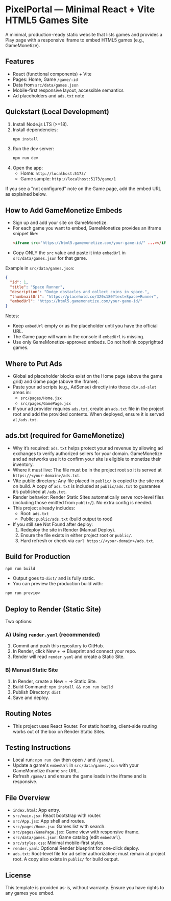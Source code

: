 # PixelPortal — Minimal React + Vite HTML5 Games Site

A minimal, production-ready static website that lists games and provides a Play page with a responsive iframe to embed HTML5 games (e.g., GameMonetize).

## Features
- React (functional components) + Vite
- Pages: Home, Game `/game/:id`
- Data from `src/data/games.json`
- Mobile-first responsive layout, accessible semantics
- Ad placeholders and `ads.txt` note

## Quickstart (Local Development)
1. Install Node.js LTS (>=18).
2. Install dependencies:
   ```bash
   npm install
   ```
3. Run the dev server:
   ```bash
   npm run dev
   ```
4. Open the app:
   - Home: `http://localhost:5173/`
   - Game sample: `http://localhost:5173/game/1`

If you see a "not configured" note on the Game page, add the embed URL as explained below.

## How to Add GameMonetize Embeds
- Sign up and add your site on GameMonetize.
- For each game you want to embed, GameMonetize provides an iframe snippet like:
  ```html
  <iframe src="https://html5.gamemonetize.com/your-game-id/" ...></iframe>
  ```
- Copy ONLY the `src` value and paste it into `embedUrl` in `src/data/games.json` for that game.

Example in `src/data/games.json`:
```json
{
  "id": 1,
  "title": "Space Runner",
  "description": "Dodge obstacles and collect coins in space.",
  "thumbnailUrl": "https://placehold.co/320x180?text=Space+Runner",
  "embedUrl": "https://html5.gamemonetize.com/your-game-id/"
}
```
Notes:
- Keep `embedUrl` empty or as the placeholder until you have the official URL.
- The Game page will warn in the console if `embedUrl` is missing.
- Use only GameMonetize-approved embeds. Do not hotlink copyrighted games.

## Where to Put Ads
- Global ad placeholder blocks exist on the Home page (above the game grid) and Game page (above the iframe).
- Paste your ad scripts (e.g., AdSense) directly into those `div.ad-slot` areas in:
  - `src/pages/Home.jsx`
  - `src/pages/GamePage.jsx`
- If your ad provider requires `ads.txt`, create an `ads.txt` file in the project root and add the provided contents. When deployed, ensure it is served at `/ads.txt`.

## ads.txt (required for GameMonetize)
- Why it’s required: `ads.txt` helps protect your ad revenue by allowing ad exchanges to verify authorized sellers for your domain. GameMonetize and ad networks use it to confirm your site is eligible to monetize their inventory.
- Where it must live: The file must be in the project root so it is served at `https://<your-domain>/ads.txt`.
- Vite public directory: Any file placed in `public/` is copied to the site root on build. A copy of `ads.txt` is included at `public/ads.txt` to guarantee it’s published at `/ads.txt`.
- Render behavior: Render Static Sites automatically serve root-level files (including those emitted from `public/`). No extra config is needed.
- This project already includes:
  - Root: `ads.txt`
  - Public: `public/ads.txt` (build output to root)
- If you still see Not Found after deploy:
  1) Redeploy the site in Render (Manual Deploy).
  2) Ensure the file exists in either project root or `public/`.
  3) Hard refresh or check via `curl https://<your-domain>/ads.txt`.

## Build for Production
```bash
npm run build
```
- Output goes to `dist/` and is fully static.
- You can preview the production build with:
```bash
npm run preview
```

## Deploy to Render (Static Site)
Two options:

### A) Using `render.yaml` (recommended)
1. Commit and push this repository to GitHub.
2. In Render, click New + → Blueprint and connect your repo.
3. Render will read `render.yaml` and create a Static Site.

### B) Manual Static Site
1. In Render, create a New + → Static Site.
2. Build Command: `npm install && npm run build`
3. Publish Directory: `dist`
4. Save and deploy.

## Routing Notes
- This project uses React Router. For static hosting, client-side routing works out of the box on Render Static Sites.

## Testing Instructions
- Local run: `npm run dev` then open `/` and `/game/1`.
- Update a game's `embedUrl` in `src/data/games.json` with your GameMonetize iframe `src` URL.
- Refresh `/game/1` and ensure the game loads in the iframe and is responsive.

## File Overview
- `index.html`: App entry.
- `src/main.jsx`: React bootstrap with router.
- `src/App.jsx`: App shell and routes.
- `src/pages/Home.jsx`: Games list with search.
- `src/pages/GamePage.jsx`: Game view with responsive iframe.
- `src/data/games.json`: Game catalog (edit `embedUrl`).
- `src/styles.css`: Minimal mobile-first styles.
- `render.yaml`: Optional Render blueprint for one-click deploy.
- `ads.txt`: Root-level file for ad seller authorization; must remain at project root. A copy also exists in `public/` for build output.

## License
This template is provided as-is, without warranty. Ensure you have rights to any games you embed.
